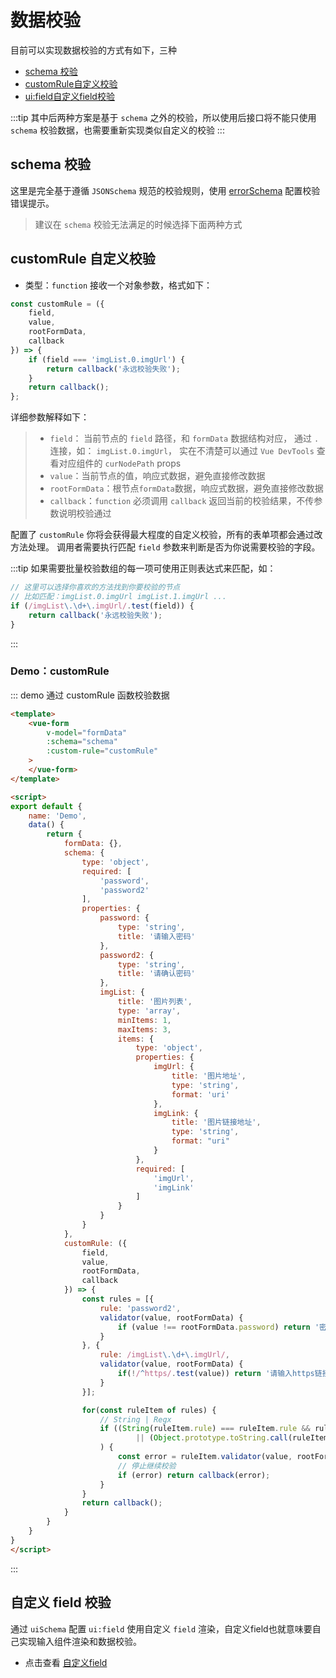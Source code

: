 # 数据校验

目前可以实现数据校验的方式有如下，三种
* [schema 校验](#schema-校验)
* [customRule自定义校验](#customrule-自定义校验)
* [ui:field自定义field校验](自定义-field-校验)


:::tip
其中后两种方案是基于 `schema` 之外的校验，所以使用后接口将不能只使用 `schema` 校验数据，也需要重新实现类似自定义的校验
:::

## schema 校验
这里是完全基于遵循 `JSONSchema` 规范的校验规则，使用 [errorSchema](/zh/guide/basic-config.html#errorschema) 配置校验错误提示。

> 建议在 `schema` 校验无法满足的时候选择下面两种方式

## customRule 自定义校验
* 类型：`function` 接收一个对象参数，格式如下：
```js
const customRule = ({
    field,
    value,
    rootFormData,
    callback
}) => {
    if (field === 'imgList.0.imgUrl') {
        return callback('永远校验失败');
    }
    return callback();
};
```
详细参数解释如下：
>* `field`： 当前节点的 `field` 路径，和 `formData` 数据结构对应， 通过 `.` 连接，如： `imgList.0.imgUrl`，
>实在不清楚可以通过 `Vue DevTools` 查看对应组件的 `curNodePath` props
>* `value`：当前节点的值，响应式数据，避免直接修改数据
>* `rootFormData`：根节点`formData`数据，响应式数据，避免直接修改数据
>* `callback`：`function` 必须调用 `callback` 返回当前的校验结果，不传参数说明校验通过

配置了 `customRule` 你将会获得最大程度的自定义校验，所有的表单项都会通过改方法处理。
调用者需要执行匹配 `field` 参数来判断是否为你说需要校验的字段。

:::tip
如果需要批量校验数组的每一项可使用正则表达式来匹配，如：
```js
// 这里可以选择你喜欢的方法找到你要校验的节点
// 比如匹配：imgList.0.imgUrl imgList.1.imgUrl ...
if (/imgList\.\d+\.imgUrl/.test(field)) {
    return callback('永远校验失败');
}
```
:::

### Demo：customRule

::: demo 通过 customRule 函数校验数据
```html
<template>
    <vue-form
        v-model="formData"
        :schema="schema"
        :custom-rule="customRule"
    >
    </vue-form>
</template>

<script>
export default {
    name: 'Demo',
    data() {
        return {
            formData: {},
            schema: {
                type: 'object',
                required: [
                    'password',
                    'password2'
                ],
                properties: {
                    password: {
                        type: 'string',
                        title: '请输入密码'
                    },
                    password2: {
                        type: 'string',
                        title: '请确认密码'
                    },
                    imgList: {
                        title: '图片列表',
                        type: 'array',
                        minItems: 1,
                        maxItems: 3,
                        items: {
                            type: 'object',
                            properties: {
                                imgUrl: {
                                    title: '图片地址',
                                    type: 'string',
                                    format: 'uri'
                                },
                                imgLink: {
                                    title: '图片链接地址',
                                    type: 'string',
                                    format: "uri"
                                }
                            },
                            required: [
                                'imgUrl',
                                'imgLink'
                            ]
                        }
                    }
                }
            },
            customRule: ({
                field,
                value,
                rootFormData,
                callback
            }) => {
                const rules = [{
                    rule: 'password2',
                    validator(value, rootFormData) {
                        if (value !== rootFormData.password) return '密码输入不一致';
                    }
                }, {
                    rule: /imgList\.\d+\.imgUrl/,
                    validator(value, rootFormData) {
                        if(!/^https/.test(value)) return '请输入https链接';
                    }
                }];

                for(const ruleItem of rules) {
                    // String | Regx
                    if ((String(ruleItem.rule) === ruleItem.rule && ruleItem.rule === field)
                            || (Object.prototype.toString.call(ruleItem.rule) === '[object RegExp]' && ruleItem.rule.test(field))
                    ) {
                        const error = ruleItem.validator(value, rootFormData);
                        // 停止继续校验
                        if (error) return callback(error);
                    }
                }
                return callback();
            }
        }
    }
}
</script>
```
:::

## 自定义 field 校验
通过 `uiSchema` 配置 `ui:field` 使用自定义 `field` 渲染，自定义field也就意味要自己实现输入组件渲染和数据校验。

* 点击查看 [自定义field](/zh/guide/adv-config.html#自定义field)
